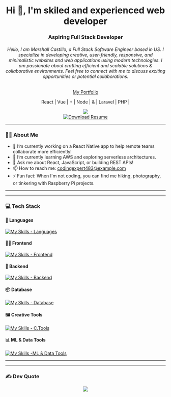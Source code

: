 <h1 align="center">Hi 👋, I'm skiled and experienced web developer </h1>
<h3 align="center">Aspiring Full Stack Developer </h3>
<h6 align="center">Hello, I am  Marshall Castillo, a  Full Stack Software Engineer based in US. I specialize in developing creative, user-friendly, responsive, and minimalistic websites and web applications using modern technologies. I am passionate about crafting efficient and scalable solutions & collaborative environments. Feel free to connect with me to discuss exciting opportunities or potential collaborations.</h6>
<div align="center" >
  <a href='https://68e971a414369a9f05dc9ad9--funny-basbousa-dbf0b7.netlify.app/' text-decoraton="none" color="white"  target="_blank" ><p color="white" font-family="impact"> My Portfolio </p>  </a>
</div>
<p align="center" color='bule'>
  React | Vue | + | Node | & | Laravel | PHP |
</p>
<div align="center">
  <img align="center" src='https://user-images.githubusercontent.com/6520701/239781678-2041a7ef-c779-4f95-b21c-eef5234d6681.gif'>
</div>
  

<div align="center">
  <a href="https://github.com/CodeMaster531/my-portfolio/blob/main/assets/my_resume.pdf">
    <img src="https://img.shields.io/badge/Resume-Download-blue?style=for-the-badge&logo=adobeacrobatreader" alt="Download Resume">
  </a>
</div>

---

### 👨‍💻 About Me

- 🔭 I’m currently working on a React Native app to help remote teams collaborate more efficiently!  
- 🌱 I’m currently learning AWS and exploring serverless architectures.
- 💬 Ask me about React, JavaScript, or building REST APIs!
- 📫 How to reach me: codingexpert483@example.com
- ⚡ Fun fact: When I'm not coding, you can find me hiking, photography, or tinkering with Raspberry Pi projects.  
  
---


---

### 💻 Tech Stack

#### 🚀 Languages
[![My Skills - Languages](https://skillicons.dev/icons?i=js,cs,c)](https://skillicons.dev)

#### 🧑‍🎨 Frontend
[![My Skills - Frontend](https://skillicons.dev/icons?i=html,css,react,tailwind,bootstrap,vite,figma)](https://skillicons.dev)

#### 🧠 Backend 
[![My Skills - Backend](https://skillicons.dev/icons?i=nodejs,express,postman,npm)](https://skillicons.dev)

#### 📦 Database
[![My Skills - Database](https://skillicons.dev/icons?i=mongodb,sqlite)](https://skillicons.dev)

#### 🖼️ Creative Tools
[![My Skills - C.Tools](https://skillicons.dev/icons?i=vscode,ps)](https://skillicons.dev)

#### 📊 ML & Data Tools
[![My Skills -ML & Data Tools](https://skillicons.dev/icons?i=matlab)](https://skillicons.dev)

---


---

### ✍️ Dev Quote
<p align="center">
  <img src="https://quotes-github-readme.vercel.app/api?type=horizontal&theme=radical" />
</p>


<!-- Made with ❤️ by Abhijeet Bhale -->
